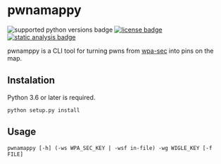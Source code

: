 # pwnamappy
![supported python versions badge](https://img.shields.io/badge/python-3.6|3.7|3.8|3.9-blue.svg) [![license badge](https://img.shields.io/github/license/strlght/pwnamappy)](https://github.com/strlght/pwnamappy/blob/main/LICENSE) [![static analysis badge](https://github.com/strlght/pwnamappy/workflows/Static%20analysis/badge.svg)](https://github.com/strlght/pwnamappy/actions?query=workflow%3A%22Static+analysis%22)

pwnamppy is a CLI tool for turning pwns from [wpa-sec](https://wpa-sec.stanev.org) into pins on the map.

## Instalation
Python 3.6 or later is required.

    python setup.py install

## Usage
    pwnamappy [-h] (-ws WPA_SEC_KEY | -wsf in-file) -wg WIGLE_KEY [-f FILE]